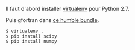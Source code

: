 Il faut d'abord installer [virtualenv](https://pypi.python.org/pypi/virtualenv) pour Python 2.7.

Puis gfortran dans [ce humble bundle](http://www.scipy.org/scipylib/building/macosx.html#compilers-c-c-fortran-cython).

    $ virtualenv .
    $ pip install scipy
    $ pip install numpy
